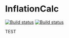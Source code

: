# InflationCalc

[![Build status](https://build.appcenter.ms/v0.1/apps/8c04de82-1111-42aa-9253-8a89d3352d1b/branches/dev/badge)](https://appcenter.ms)
[![Build status](https://build.appcenter.ms/v0.1/apps/94e02281-23d7-4003-85a1-3219b845a62e/branches/dev/badge)](https://appcenter.ms)

TEST
